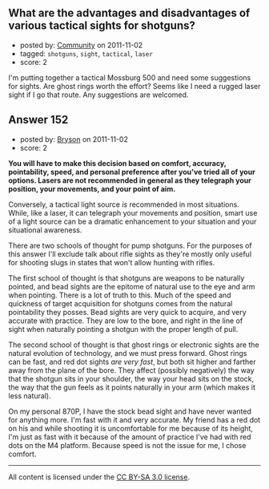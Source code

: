 ## What are the advantages and disadvantages of various tactical sights for shotguns?

- posted by: [Community](https://stackexchange.com/users/-1/-1-community) on 2011-11-02
- tagged: `shotguns`, `sight`, `tactical`, `laser`
- score: 2

I'm putting together a tactical Mossburg 500 and need some suggestions for sights. Are ghost rings worth the effort? Seems like I need a rugged laser sight if I go that route. Any suggestions are welcomed.


## Answer 152

- posted by: [Bryson](https://stackexchange.com/users/-1/32-bryson) on 2011-11-02
- score: 2

<strong>You will have to make this decision based on comfort, accuracy, pointability, speed, and personal preference after you've tried all of your options. Lasers are not recommended in general as they telegraph your position, your movements, and your point of aim.</strong>

Conversely, a tactical light source <em>is</em> recommended in most situations. While, like a laser, it can telegraph your movements and position, smart use of a light source can be a dramatic enhancement to your situation and your situational awareness.

There are two schools of thought for pump shotguns. For the purposes of this answer I'll exclude talk about rifle sights as they're mostly only useful for shooting slugs in states that won't allow hunting with rifles. 

The first school of thought is that shotguns are weapons to be naturally pointed, and bead sights are the epitome of natural use to the eye and arm when pointing. There is a lot of truth to this. Much of the speed and quickness of target acquisition for shotguns comes from the natural pointability they posses. Bead sights are very quick to acquire, and very accurate with practice. They are low to the bore, and right in the line of sight when naturally pointing a shotgun with the proper length of pull.

The second school of thought is that ghost rings or electronic sights are the natural evolution of technology, and we must press forward. Ghost rings can be fast, and red dot sights <em>are very fast</em>, but both sit higher and farther away from the plane of the bore. They affect (possibly negatively) the way that the shotgun sits in your shoulder, the way your head sits on the stock, the way that the gun feels as it points naturally in your arm (which makes it less natural).

On my personal 870P, I have the stock bead sight and have never wanted for anything more. I'm fast with it and very accurate. My friend has a red dot on his and while shooting it is uncomfortable for me because of its height, I'm just as fast with it because of the amount of practice I've had with red dots on the M4 platform. Because speed is not the issue for me, I chose comfort.



---

All content is licensed under the [CC BY-SA 3.0 license](https://creativecommons.org/licenses/by-sa/3.0/).
